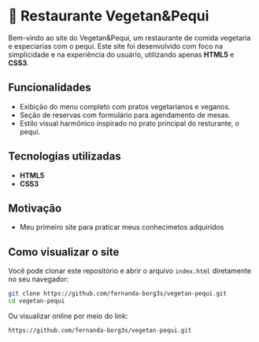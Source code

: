 # 🌿 Restaurante Vegetan&Pequi

Bem-vindo ao site do Vegetan&Pequi, um restaurante de comida vegetaria e especiarias com o pequi. Este site foi desenvolvido com foco na simplicidade e na experiência do usuário, utilizando apenas **HTML5** e **CSS3**.

## Funcionalidades

- Exibição do menu completo com pratos vegetarianos e veganos.
- Seção de reservas com formulário para agendamento de mesas.
- Estilo visual harmônico inspirado no prato principal do resturante, o pequi.

## Tecnologias utilizadas

- **HTML5**  
- **CSS3**

## Motivação

- Meu primeiro site para praticar meus conhecimetos adquiridos

## Como visualizar o site

Você pode clonar este repositório e abrir o arquivo `index.html` diretamente no seu navegador:

```bash
git clone https://github.com/fernanda-borg3s/vegetan-pequi.git
cd vegetan-pequi
```
Ou visualizar online por meio do link:
```bash
https://github.com/fernanda-borg3s/vegetan-pequi.git
```
